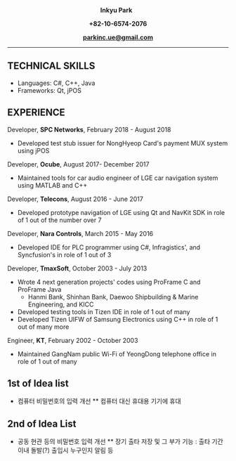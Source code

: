**<p align="center">Inkyu Park** &nbsp; </p>
**<p align="center">+82-10-6574-2076</p>**
**<p align="center">parkinc.ue@gmail.com</p>**
***

## TECHNICAL SKILLS
* Languages:  C#, C++, Java
* Frameworks: Qt, jPOS

## EXPERIENCE
Developer, **SPC Networks**, February 2018 - August 2018
* Developed test stub issuer for NongHyeop Card's payment MUX system using jPOS

Developer, **Ocube**, August 2017- December 2017
* Maintained tools for car audio engineer of LGE car navigation system using MATLAB and C++

Developer, **Telecons**, August 2016 - June 2017
* Developed prototype navigation of LGE using Qt and NavKit SDK in role of 1 out of the number over 7

Developer, **Nara Controls**, March 2015 - May 2016
* Developed IDE for PLC programmer using C#, Infragistics', and Syncfusion's in role of 1 out of 3

Developer, **TmaxSoft**, October 2003 - July 2013
* Wrote 4 next generation projects' codes using ProFrame C and ProFrame Java
  * Hanmi Bank, Shinhan Bank, Daewoo Shipbuilding & Marine Engineering, and KICC 
* Developed testing tools in Tizen IDE in role of 1 out of many
* Developed Tizen UIFW of Samsung Electronics using C++ in role of 1 out of many more

Engineer, **KT**, February 2002 - October 2003
* Maintained GangNam public Wi-Fi of YeongDong telephone office in role of 1 out of many

## 1st of Idea list
* 컴퓨터 비밀번호의 입력 개선
** 컴퓨터 대신 휴대용 기기에 휴대

## 2nd of Idea List
* 공동 현관 등의 비밀번호 입력 개선
** 장기 출타 저장 및 그 부가 기능 : 출타 기간 이내 돌발(?) 출입시 누구인지 알림 등
